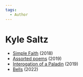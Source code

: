 ```yaml
---
tags:
  - Author
---
```


# Kyle Saltz

- [Simple Faith](./simplefaith.md) (2018)
- [Assorted poems](./assortedpoems.md) (2019)
- [Interogation of a Paladin](./interrogationofapaladin.md) (2019)
- [Bells](./bells.md) (2022)